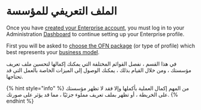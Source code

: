 # الملف التعريفي للمؤسسة

Once you have [created your Enterprise account](../register-and-create-your-profile.md#create-your-first-enterprise-account), you must log in to your Administration [Dashboard](../dashboard.md) to continue setting up your Enterprise profile.

First you will be asked to [choose the OFN package](package-types.md) \(or type of profile\) which best represents your [business model](../../your-quick-start-on-ofn-given-who-you-are.md).

في هذا القسم ، نفصل القوائم المختلفة التي يمكنك إكمالها لتحسين ملف تعريف مؤسستك ، ومن خلال القيام بذلك ، يمكنك الوصول إلى الميزات الخاصة بالعمل التي قد تحتاجها.

{% hint style="info" %}
من المهم إكمال العملية بأكملها وإلا فقد لا تظهر مؤسستك على الخريطة ، أو تظهر بملف تعريف مملوء جزئيًا ، مما قد يؤثر على صورتك.
{% endhint %}

